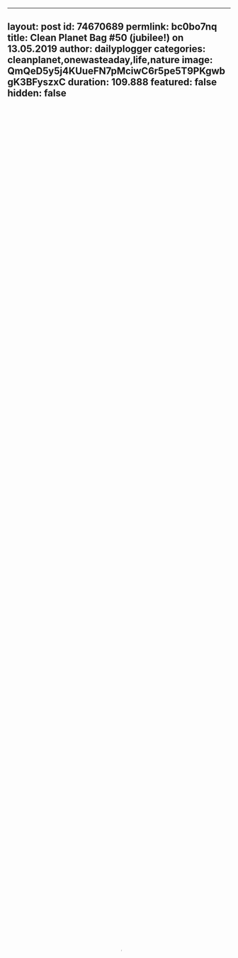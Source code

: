 
---
layout: post
id: 74670689
permlink: bc0bo7nq
title:  Clean Planet Bag #50 (jubilee!) on 13.05.2019
author: dailyplogger
categories: cleanplanet,onewasteaday,life,nature
image: QmQeD5y5j4KUueFN7pMciwC6r5pe5T9PKgwbgK3BFyszxC
duration: 109.888
featured: false
hidden: false
---
    
<video poster="https://snap1.d.tube/ipfs/QmQeD5y5j4KUueFN7pMciwC6r5pe5T9PKgwbgK3BFyszxC" autoplay="" id="player_html5_api" class="vjs-tech" style="width: 100%; height: 100%;" tabindex="-1" src="https://video.dtube.top/ipfs/QmVjCixqYizGaFm7wsGzaFC4qFPcxYS4ybh5W9sEEEUckf"></video>

Watch me litterpicking on 13.05.2019 filling up (and trashing) Bag #50 .
Thanks for your upvote during the weekend to @dtube @tombstone @cleanplanet @riosparada @ddaily @steamrebelvapors @improv @arcange @da-dawn @yann0975 @adventuroussoul @dtubedaily @scolari-ire @jeronimorubio @criminalacorm @eforucom @buttcoins @hafizullah @toufiqurrahman32 @neopch @otp-one @gregan @isabelpereira @rezoanulvibes @tanbay @jesapelcroot @chagerbe @mehta @supu @exator @steemprotect @lottje @raphaelle @xyzashu @florenceboens @macirid @doutsean … and 157 more!

This video serves as a "Proof of Act" to the @cleanplanet project and the Clean Token.
Everyone can participate to make the world a better place. For the environment and the community who then rewards the cleaner. Visit https://cleanplanet.io/
For those who missed cleanplanets introduction check out https://steemit.com/dtube/@cleanplanet/11cz1cyy (Cleanplanet in a few words).
The new smart media token -Clean Token- THE Cleaner's Reward is live. More info at https://steemit.com/cleanplanet/@cleanplanet/clean-planet-airdrop-mission-completed

Have a wonderful day!
Love you guys, take care, Joe